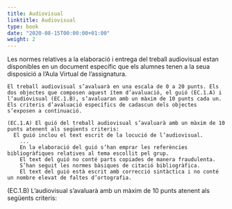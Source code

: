 ```yaml
---
title: Audiovisual
linktitle: Audiovisual
type: book
date: "2020-08-15T00:00:00+01:00"
weight: 2
---
```


Les normes relatives a la elaboració i entrega del treball audiovisual estan disponibles en un document específic que els alumnes tenen a la seua disposició a l’Aula Virtual de l’assignatura. 

	El treball audiovisual s’avaluarà en una escala de 0 a 20 punts. Els dos objectes que composen aquest ítem d’avaluació, el guió (EC.1.A) i l’audiovisual (EC.1.B), s’avaluaran amb un màxim de 10 punts cada un. Els criteris d’avaluació específics de cadascun dels objectes s’exposen a continuació.

	(EC.1.A) El guió del treball audiovisual s’avaluarà amb un màxim de 10 punts atenent als següents criteris:
      El guió inclou el text escrit de la locució de l’audiovisual.
    	...
	    En la elaboració del guió s’han emprar les referències bibliogràfiques relatives al tema escollit pel grup.
	    El text del guió no conté parts copiades de manera fraudulenta.
	    S’han seguit les normes bàsiques de citació bibliogràfica.
	    El text del guió està escrit amb correcció sintàctica i no conté un nombre elevat de faltes d’ortografia.

(EC.1.B) L’audiovisual s’avaluarà amb un màxim de 10 punts atenent als següents criteris:

